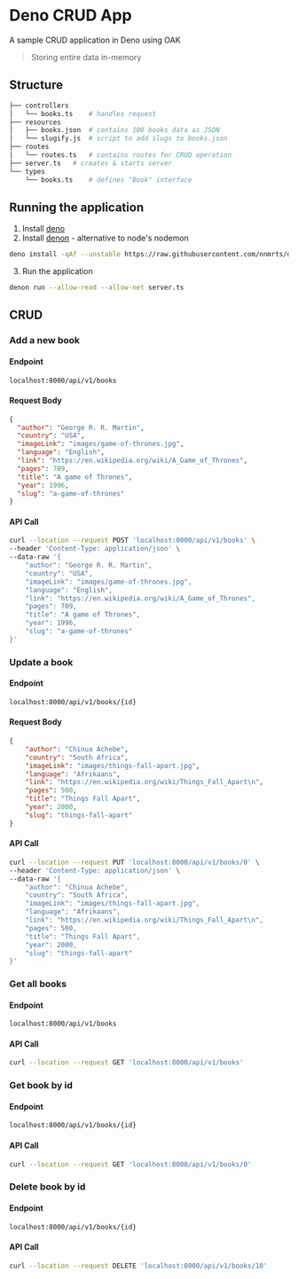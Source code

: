 # Deno CRUD App
A sample CRUD application in Deno using OAK

> Storing entire data in-memory

## Structure
```bash
├── controllers
│   └── books.ts    # handles request
├── resources
│   ├── books.json  # contains 100 books data as JSON
│   └── slugify.js  # script to add slugs to books.json
├── routes
│   └── routes.ts   # contains routes for CRUD operation
├── server.ts   # creates & starts server
└── types
    └── books.ts    # defines "Book" interface
```

## Running the application
1. Install [deno](https://deno.land)
2. Install [denon](https://deno.land/x/denon) - alternative to node's nodemon
```bash
deno install -qAf --unstable https://raw.githubusercontent.com/nnmrts/denon/patch-4/denon.ts
```
3. Run the application
```bash
denon run --allow-read --allow-net server.ts
```
## CRUD
### Add a new book
#### Endpoint
```bash
localhost:8000/api/v1/books
```
#### Request Body
```json
{
  "author": "George R. R. Martin",
  "country": "USA",
  "imageLink": "images/game-of-thrones.jpg",
  "language": "English",
  "link": "https://en.wikipedia.org/wiki/A_Game_of_Thrones",
  "pages": 709,
  "title": "A game of Thrones",
  "year": 1996,
  "slug": "a-game-of-thrones"
}
```
#### API Call
```bash
curl --location --request POST 'localhost:8000/api/v1/books' \
--header 'Content-Type: application/json' \
--data-raw '{
    "author": "George R. R. Martin",
    "country": "USA",
    "imageLink": "images/game-of-thrones.jpg",
    "language": "English",
    "link": "https://en.wikipedia.org/wiki/A_Game_of_Thrones",
    "pages": 709,
    "title": "A game of Thrones",
    "year": 1996,
    "slug": "a-game-of-thrones"
}'
```

### Update a book
#### Endpoint
```bash
localhost:8000/api/v1/books/{id}
```
#### Request Body
```json
{
    "author": "Chinua Achebe",
    "country": "South Africa",
    "imageLink": "images/things-fall-apart.jpg",
    "language": "Afrikaans",
    "link": "https://en.wikipedia.org/wiki/Things_Fall_Apart\n",
    "pages": 500,
    "title": "Things Fall Apart",
    "year": 2000,
    "slug": "things-fall-apart"
}
```
#### API Call
```bash
curl --location --request PUT 'localhost:8000/api/v1/books/0' \
--header 'Content-Type: application/json' \
--data-raw '{
    "author": "Chinua Achebe",
    "country": "South Africa",
    "imageLink": "images/things-fall-apart.jpg",
    "language": "Afrikaans",
    "link": "https://en.wikipedia.org/wiki/Things_Fall_Apart\n",
    "pages": 500,
    "title": "Things Fall Apart",
    "year": 2000,
    "slug": "things-fall-apart"
}'
```
### Get all books
#### Endpoint
```bash
localhost:8000/api/v1/books
```
#### API Call
```bash
curl --location --request GET 'localhost:8000/api/v1/books'
```
### Get book by id
#### Endpoint
```bash
localhost:8000/api/v1/books/{id}
```
#### API Call
```bash
curl --location --request GET 'localhost:8000/api/v1/books/0'
```
### Delete book by id
#### Endpoint
```bash
localhost:8000/api/v1/books/{id}
```
#### API Call
```bash
curl --location --request DELETE 'localhost:8000/api/v1/books/10'
```
